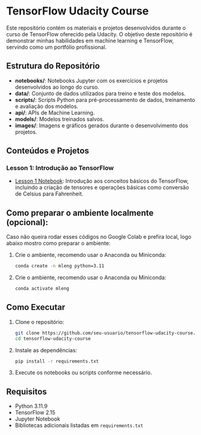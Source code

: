 # TensorFlow Udacity Course

Este repositório contém os materiais e projetos desenvolvidos durante o curso de TensorFlow oferecido pela Udacity. O objetivo deste repositório é demonstrar minhas habilidades em machine learning e TensorFlow, servindo como um portfólio profissional.

## Estrutura do Repositório

- **notebooks/**: Notebooks Jupyter com os exercícios e projetos desenvolvidos ao longo do curso.
- **data/**: Conjunto de dados utilizados para treino e teste dos modelos.
- **scripts/**: Scripts Python para pré-processamento de dados, treinamento e avaliação dos modelos.
- **api/**: APIs de Machine Learning.
- **models/**: Modelos treinados salvos.
- **images/**: Imagens e gráficos gerados durante o desenvolvimento dos projetos.

## Conteúdos e Projetos

### Lesson 1: Introdução ao TensorFlow
- [Lesson 1 Notebook](notebooks/l02c01_celsius_to_fahrenheit.ipynb): Introdução aos conceitos básicos do TensorFlow, incluindo a criação de tensores e operações básicas como conversão de Celsius para Fahrenheit.

## Como preparar o ambiente localmente (opcional):

Caso não queira rodar esses códigos no Google Colab e prefira local, logo abaixo mostro como preparar o ambiente:

1. Crie o ambiente, recomendo usar o Anaconda ou Miniconda:
    ```bash
    conda create -n mleng python=3.11
    ```

2. Crie o ambiente, recomendo usar o Anaconda ou Miniconda:
    ```bash
    conda activate mleng
    ```

## Como Executar

1. Clone o repositório:
    ```bash
    git clone https://github.com/seu-usuario/tensorflow-udacity-course.git
    cd tensorflow-udacity-course
    ```

2. Instale as dependências:
    ```bash
    pip install -r requirements.txt
    ```

3. Execute os notebooks ou scripts conforme necessário.

## Requisitos

- Python 3.11.9
- TensorFlow 2.15
- Jupyter Notebook
- Bibliotecas adicionais listadas em `requirements.txt`
